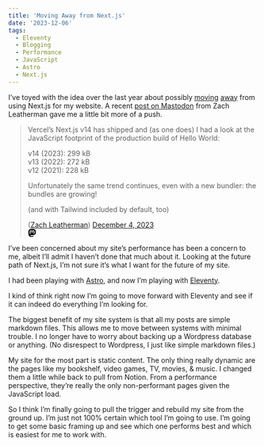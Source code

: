 ```yaml
---
title: 'Moving Away from Next.js'
date: '2023-12-06'
tags:
  - Eleventy
  - Blogging
  - Performance
  - JavaScript
  - Astro
  - Next.js
---
```


I’ve toyed with the idea over the last year about possibly [moving](https://kpwags.com/posts/2023/04/28/some-site-and-design-updates) [away](https://kpwags.com/posts/2023/08/21/digging-into-astro) from using Next.js for my website. A recent [post on Mastodon](https://fediverse.zachleat.com/@zachleat/111524558114433017) from Zach Leatherman gave me a little bit more of a push.
<!-- excerpt -->

<div class="embedded-post">
    <blockquote class="post">
        <div>
            <p>Vercel’s Next.js v14 has shipped and (as one does) I had a look at the JavaScript footprint of the production build of Hello World:</p>
            <p>v14 (2023): 299 kB<br/>v13 (2022): 272 kB<br/>v12 (2021): 228 kB</p>
            <p>Unfortunately the same trend continues, even with a new bundler: the bundles are growing!</p>
            <p>(and with Tailwind included by default, too)</p>
        </div>
        <div class="credit">
            <div class="author">(<a href="https://fediverse.zachleat.com/@zachleat" target="_blank" rel="noreferer noopener">Zach Leatherman</a>) <a href="https://fediverse.zachleat.com/@zachleat/111524558114433017" target="_blank" rel="noreferer noopener">December 4, 2023</a></div>
            <div class="source-icon">
                <svg xmlns="http://www.w3.org/2000/svg" width="16" height="16" viewBox="0 0 16 16">
                    <path d="M11.19 12.195c2.016-.24 3.77-1.475 3.99-2.603.348-1.778.32-4.339.32-4.339 0-3.47-2.286-4.488-2.286-4.488C12.062.238 10.083.017 8.027 0h-.05C5.92.017 3.942.238 2.79.765c0 0-2.285 1.017-2.285 4.488l-.002.662c-.004.64-.007 1.35.011 2.091.083 3.394.626 6.74 3.78 7.57 1.454.383 2.703.463 3.709.408 1.823-.1 2.847-.647 2.847-.647l-.06-1.317s-1.303.41-2.767.36c-1.45-.05-2.98-.156-3.215-1.928a3.614 3.614 0 0 1-.033-.496s1.424.346 3.228.428c1.103.05 2.137-.064 3.188-.189zm1.613-2.47H11.13v-4.08c0-.859-.364-1.295-1.091-1.295-.804 0-1.207.517-1.207 1.541v2.233H7.168V5.89c0-1.024-.403-1.541-1.207-1.541-.727 0-1.091.436-1.091 1.296v4.079H3.197V5.522c0-.859.22-1.541.66-2.046.456-.505 1.052-.764 1.793-.764.856 0 1.504.328 1.933.983L8 4.39l.417-.695c.429-.655 1.077-.983 1.934-.983.74 0 1.336.259 1.791.764.442.505.661 1.187.661 2.046v4.203z" />
                </svg>
            </div>
        </div>
    </blockquote>
</div>

I’ve been concerned about my site’s performance has been a concern to me, albeit I’ll admit I haven’t done that much about it. Looking at the future path of Next.js, I’m not sure it’s what I want for the future of my site.

I had been playing with [Astro](https://astro.build/), and now I’m playing with [Eleventy](https://www.11ty.dev/).

I kind of think right now I’m going to move forward with Eleventy and see if it can indeed do everything I’m looking for.

The biggest benefit of my site system is that all my posts are simple markdown files. This allows me to move between systems with minimal trouble. I no longer have to worry about backing up a Wordpress database or anything. (No disrespect to Wordpress, I just like simple markdown files.)

My site for the most part is static content. The only thing really dynamic are the pages like my bookshelf, video games, TV, movies, & music. I changed them a little while back to pull from Notion. From a performance perspective, they’re really the only non-performant pages given the JavaScript load.

So I think I’m finally going to pull the trigger and rebuild my site from the ground up. I’m just not 100% certain which tool I’m going to use. I’m going to get some basic framing up and see which one performs best and which is easiest for me to work with.